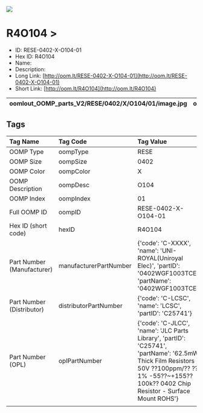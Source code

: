 


  
![][im]
# R4O104 > 

- ID: RESE-0402-X-O104-01
- Hex ID: R4O104
- Name: 
- Description: 
- Long Link: [http://oom.lt/RESE-0402-X-O104-01](http://oom.lt/RESE-0402-X-O104-01)
- Short Link: [http://oom.lt/R4O104](http://oom.lt/R4O104)
  

|oomlout_OOMP_parts_V2/RESE/0402/X/O104/01/image.jpg|oomlout_OOMP_parts_V2/RESE/0402/X/O104/01/image_BOTTOM.jpg|||
| :---: | :---: | :---: | :---: |

## Tags
  

|Tag Name|Tag Code|Tag Value|
| :--- | :--- | :--- |
|OOMP Type|oompType|RESE|
|OOMP Size|oompSize|0402|
|OOMP Color|oompColor|X|
|OOMP Description|oompDesc|O104|
|OOMP Index|oompIndex|01|
|Full OOMP ID|oompID|RESE-0402-X-O104-01|
|Hex ID (short code)|hexID|R4O104|
|Part Number (Manufacturer)|manufacturerPartNumber|{'code': 'C-XXXX', 'name': 'UNI-ROYAL(Uniroyal Elec)', 'partID': '0402WGF1003TCE', 'partName': '0402WGF1003TCE'}|
|Part Number (Distributor)|distributorPartNumber|{'code': 'C-LCSC', 'name': 'LCSC', 'partID': 'C25741'}|
|Part Number (OPL)|oplPartNumber|{'code': 'C-JLCC', 'name': 'JLC Parts Library', 'partID': 'C25741', 'partName': '62.5mW Thick Film Resistors 50V ??100ppm/?? ??1% -55??~+155?? 100k?? 0402  Chip Resistor - Surface Mount ROHS'}|
||||



[im]: oomlout_OOMP_parts_V2/RESE/0402/X/O104/01/image_450.jpg
